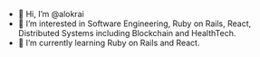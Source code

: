 - 👋 Hi, I’m @alokrai
- 👀 I’m interested in Software Engineering, Ruby on Rails, React, Distributed Systems including Blockchain and HealthTech.
- 🌱 I’m currently learning Ruby on Rails and React.

<!---
alokrai/alokrai is a ✨ special ✨ repository because its `README.md` (this file) appears on your GitHub profile.
You can click the Preview link to take a look at your changes.
--->
